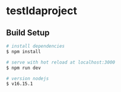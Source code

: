 # testIdaproject

## Build Setup

```bash
# install dependencies
$ npm install

# serve with hot reload at localhost:3000
$ npm run dev

# version nodejs
$ v16.15.1
